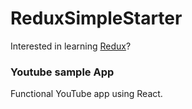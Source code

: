 # ReduxSimpleStarter

Interested in learning [Redux](https://www.udemy.com/react-redux/)?

### Youtube sample App

Functional YouTube app using React. 
